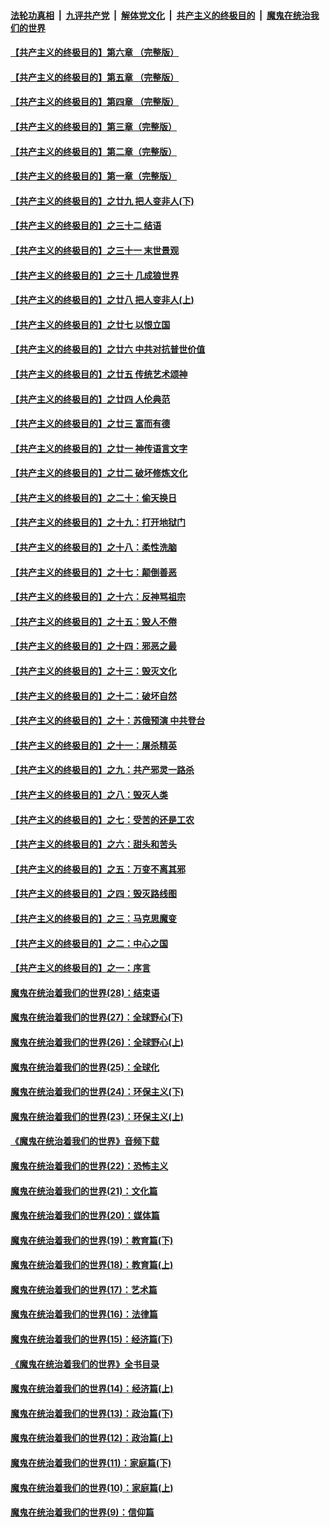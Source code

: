 

####  [法轮功真相](../../../../basic/blob/master/README.md?t=06062231) &nbsp;|&nbsp; [九评共产党](../../../../9ping.md/blob/master/README.md?t=06062231) &nbsp;|&nbsp; [解体党文化](../../../../jtdwh.md/blob/master/README.md?t=06062231)  &nbsp;|&nbsp; [共产主义的终极目的](../../../../gczydzjmd.md/blob/master/README.md?t=06062231) &nbsp;|&nbsp; [魔鬼在统治我们的世界](../../../../mgztzwmdsj.md/blob/master/README.md?t=06062231) 

#### [【共产主义的终极目的】第六章 （完整版）](../pages/nsc422/n11428913.md?t=06062231) 

#### [【共产主义的终极目的】第五章 （完整版）](../pages/nsc422/n11428912.md?t=06062231) 

#### [【共产主义的终极目的】第四章 （完整版）](../pages/nsc422/n11428907.md?t=06062231) 

#### [【共产主义的终极目的】第三章（完整版）](../pages/nsc422/n11428848.md?t=06062231) 

#### [【共产主义的终极目的】第二章（完整版）](../pages/nsc422/n11428831.md?t=06062231) 

#### [【共产主义的终极目的】第一章（完整版）](../pages/nsc422/n11417651.md?t=06062231) 

#### [【共产主义的终极目的】之廿九 把人变非人(下)](../pages/nsc422/n11344140.md?t=06062231) 

#### [【共产主义的终极目的】之三十二 结语](../pages/nsc422/n11360535.md?t=06062231) 

#### [【共产主义的终极目的】之三十一 末世景观](../pages/nsc422/n11351129.md?t=06062231) 

#### [【共产主义的终极目的】之三十 几成狼世界](../pages/nsc422/n11348280.md?t=06062231) 

#### [【共产主义的终极目的】之廿八 把人变非人(上)](../pages/nsc422/n11340492.md?t=06062231) 

#### [【共产主义的终极目的】之廿七 以恨立国](../pages/nsc422/n11336944.md?t=06062231) 

#### [【共产主义的终极目的】之廿六 中共对抗普世价值](../pages/nsc422/n11324785.md?t=06062231) 

#### [【共产主义的终极目的】之廿五 传统艺术颂神](../pages/nsc422/n11296396.md?t=06062231) 

#### [【共产主义的终极目的】之廿四 人伦典范](../pages/nsc422/n11296397.md?t=06062231) 

#### [【共产主义的终极目的】之廿三 富而有德](../pages/nsc422/n11283598.md?t=06062231) 

#### [【共产主义的终极目的】之廿一 神传语言文字](../pages/nsc422/n11263265.md?t=06062231) 

#### [【共产主义的终极目的】之廿二 破坏修炼文化](../pages/nsc422/n11245728.md?t=06062231) 

#### [【共产主义的终极目的】之二十：偷天换日](../pages/nsc422/n11238846.md?t=06062231) 

#### [【共产主义的终极目的】之十九：打开地狱门](../pages/nsc422/n11206376.md?t=06062231) 

#### [【共产主义的终极目的】之十八：柔性洗脑](../pages/nsc422/n11199994.md?t=06062231) 

#### [【共产主义的终极目的】之十七：颠倒善恶](../pages/nsc422/n11179782.md?t=06062231) 

#### [【共产主义的终极目的】之十六：反神骂祖宗](../pages/nsc422/n11166798.md?t=06062231) 

#### [【共产主义的终极目的】之十五：毁人不倦](../pages/nsc422/n11166792.md?t=06062231) 

#### [【共产主义的终极目的】之十四：邪恶之最](../pages/nsc422/n11150249.md?t=06062231) 

#### [【共产主义的终极目的】之十三：毁灭文化](../pages/nsc422/n11135227.md?t=06062231) 

#### [【共产主义的终极目的】之十二：破坏自然](../pages/nsc422/n11135214.md?t=06062231) 

#### [【共产主义的终极目的】之十：苏俄预演 中共登台](../pages/nsc422/n11118424.md?t=06062231) 

#### [【共产主义的终极目的】之十一：屠杀精英](../pages/nsc422/n11118442.md?t=06062231) 

#### [【共产主义的终极目的】之九：共产邪灵一路杀](../pages/nsc422/n11114139.md?t=06062231) 

#### [【共产主义的终极目的】之八：毁灭人类](../pages/nsc422/n11108503.md?t=06062231) 

#### [【共产主义的终极目的】之七：受苦的还是工农](../pages/nsc422/n11101809.md?t=06062231) 

#### [【共产主义的终极目的】之六：甜头和苦头](../pages/nsc422/n11096971.md?t=06062231) 

#### [【共产主义的终极目的】之五：万变不离其邪](../pages/nsc422/n11091285.md?t=06062231) 

#### [【共产主义的终极目的】之四：毁灭路线图](../pages/nsc422/n11086284.md?t=06062231) 

#### [【共产主义的终极目的】之三：马克思魔变](../pages/nsc422/n11061941.md?t=06062231) 

#### [【共产主义的终极目的】之二：中心之国](../pages/nsc422/n11047728.md?t=06062231) 

#### [【共产主义的终极目的】之一：序言](../pages/nsc422/n11086077.md?t=06062231) 

#### [魔鬼在统治着我们的世界(28)：结束语](../pages/nsc422/n10936246.md?t=06062231) 

#### [魔鬼在统治着我们的世界(27)：全球野心(下)](../pages/nsc422/n10928319.md?t=06062231) 

#### [魔鬼在统治着我们的世界(26)：全球野心(上)](../pages/nsc422/n10900318.md?t=06062231) 

#### [魔鬼在统治着我们的世界(25)：全球化](../pages/nsc422/n10788205.md?t=06062231) 

#### [魔鬼在统治着我们的世界(24)：环保主义(下)](../pages/nsc422/n10695307.md?t=06062231) 

#### [魔鬼在统治着我们的世界(23)：环保主义(上)](../pages/nsc422/n10688613.md?t=06062231) 

#### [《魔鬼在统治着我们的世界》音频下载](../pages/nsc422/n10635553.md?t=06062231) 

#### [魔鬼在统治着我们的世界(22)：恐怖主义](../pages/nsc422/n10614727.md?t=06062231) 

#### [魔鬼在统治着我们的世界(21)：文化篇](../pages/nsc422/n10597706.md?t=06062231) 

#### [魔鬼在统治着我们的世界(20)：媒体篇](../pages/nsc422/n10586579.md?t=06062231) 

#### [魔鬼在统治着我们的世界(19)：教育篇(下)](../pages/nsc422/n10564808.md?t=06062231) 

#### [魔鬼在统治着我们的世界(18)：教育篇(上)](../pages/nsc422/n10526970.md?t=06062231) 

#### [魔鬼在统治着我们的世界(17)：艺术篇](../pages/nsc422/n10499093.md?t=06062231) 

#### [魔鬼在统治着我们的世界(16)：法律篇](../pages/nsc422/n10485969.md?t=06062231) 

#### [魔鬼在统治着我们的世界(15)：经济篇(下)](../pages/nsc422/n10469975.md?t=06062231) 

#### [《魔鬼在统治着我们的世界》全书目录](../pages/nsc422/n10464261.md?t=06062231) 

#### [魔鬼在统治着我们的世界(14)：经济篇(上)](../pages/nsc422/n10457370.md?t=06062231) 

#### [魔鬼在统治着我们的世界(13)：政治篇(下)](../pages/nsc422/n10448270.md?t=06062231) 

#### [魔鬼在统治着我们的世界(12)：政治篇(上)](../pages/nsc422/n10444576.md?t=06062231) 

#### [魔鬼在统治着我们的世界(11)：家庭篇(下)](../pages/nsc422/n10440961.md?t=06062231) 

#### [魔鬼在统治着我们的世界(10)：家庭篇(上)](../pages/nsc422/n10435448.md?t=06062231) 

#### [魔鬼在统治着我们的世界(9)：信仰篇](../pages/nsc422/n10432159.md?t=06062231) 

